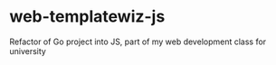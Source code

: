 # web-templatewiz-js
Refactor of Go project into JS, part of my web development class for university
